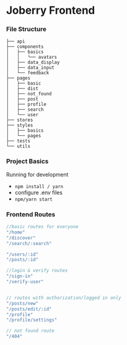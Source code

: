 # Joberry Frontend

### File Structure

```
├── api
├── components
│   ├── basics
│   │   └── avatars
│   ├── data_display
│   ├── data_input
│   └── feedback
├── pages
│   ├── basic
│   ├── dist
│   ├── not_found
│   ├── post
│   ├── profile
│   ├── search
│   └── user
├── stores
├── styles
│   ├── basics
│   └── pages
├── tests
└── utils
```

### Project Basics

Running for development

- `npm install / yarn`
- configure .env files
- `npm/yarn start`

### Frontend Routes

```js
//basic routes for everyone
"/home"
"/discover"
"/search/:search"

"/users/:id"
"/posts/:id"

//login & verify routes
"/sign-in"
"/verify-user"


// routes with authorization/logged in only 
"/posts/new"
"/posts/edit/:id"
"/profile"
"/profile/settings"

// not found route
"/404"

```
